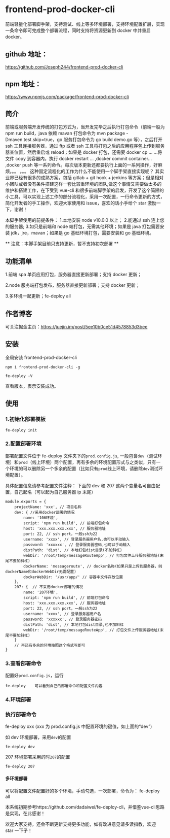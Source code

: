 # frontend-prod-docker-cli

前端轻量化部署脚手架，支持测试、线上等多环境部署，支持环境配置扩展，实现一条命令即可完成整个部署流程，同时支持将资源更新到 docker 中并重启 docker。

## github 地址：

https://github.com/Joseph244/frontend-prod-docker-cli

## npm 地址：

https://www.npmjs.com/package/frontend-prod-docker-cli

## 简介

前端或服务端开发传统的打包方式为，当开发完毕之后执行打包命令（前端一般为 npm run build，java 依赖 mavan 打包命令为 mvn package -Dmaven.test.skip=true，go 服务打包命令为 go build demo.go 等），之后打开 ssh 工具连接服务器，通过 ftp 或者 ssh 工具将打包之后的应用程序包上传到服务器某位置，然后重启或 reload；如果是 docker 打包，还需要 docker cp ... ...将文件 copy 到容器内，执行 docker restart ... ,docker commit container... ,docker push 等一系列命令。每次版本更新还都要执行上面的一系列操作，好麻烦。。。 。。。
这种固定流程化的工作为什么不能使用一个脚手架直接实现呢？
其实业界已经有很多的成熟方案，包括 gitlab + git hook + jenkins 等方案；但是相对小团队或者没有条件搭建这样一套比较重环境的团队,做这个事情又需要做太多的维护和搭建工作，在下受到 vue-cli 和很多前端脚手架的启发，开发了这个简陋的小工具，可以实现上述工作的部分流程化，采用一次配置，一行命令更新的方式，简化开发者的手工操作，欢迎大家使用和 issue，喜欢的话小手给个 star 激励一下，谢谢！

本脚手架使用的前提条件： 1.本地安装 node v10.0.0 以上； 2.能通过 ssh 连上您的服务器; 3.如只是前端和 node 端打包，无需其他环境；如果是 java 打包需要安装 jdk，jre，mavan；如果是 go 基础环境打包，需要安装和 go 基础环境。

** 注意：本脚手架目前只支持更新，暂不支持初次部署 **

## 功能清单

1.前端 spa 单页应用打包，服务器直接更新部署；支持 docker 更新；

2.node 服务端打包发布，服务器直接更新部署；支持 docker 更新；

3.多环境一起更新；fe-deploy all

## 作者博客

可关注掘金主页：https://juejin.im/post/5ee10b0ce51d4578853d3bee

## 安装

全局安装 frontend-prod-docker-cli

```
npm i frontend-prod-docker-cli -g

fe-deploy -V
```

查看版本，表示安装成功。

## 使用

### 1.初始化部署模板

```
fe-deploy init
```

### 2.配置部署环境

部署配置文件位于 fe-deploy 文件夹下的`prod.config.js`, 一般包含`dev`（测试环境）和`prod`（线上环境）两个配置，再有多余的环境配置形式与之类似，只有一个环境的可以删除另一个多余的配置（比如只有`prod`线上环境，请删除`dev`测试环境配置）。

具体配置信息请参考配置文件注释：
下面的 dev 和 207 这两个变量名可自由配置，自己起名（可以起为自己服务器 ip 末尾）

```
module.exports = {
	projectName: 'xxx', // 项目名称
	dev: { //采用docker部署的情况
		name: '106环境',
		script: 'npm run build', // 前端打包命令
		host: 'xxx.xxx.xxx.xxx', // 服务器地址
		port: 22, // ssh port，一般ssh为22
		username: 'xxxx', // 登录服务器用户名,也可以手动输入
		password: 'xxxxxx', // 登录服务器密码,也可以手动输入
		distPath: 'dist', // 本地打包dist目录(不加斜杠)
		webDir: '/root/temp/messageRouteApp', // 打包文件上传服务器地址(末尾不要加斜杠)
		dockerName: 'messageroute', // docker名称(如果只是上传到服务器，则dockerName和dockerWebDir无需配置)
		dockerWebDir: '/usr/app/' // 容器中文件存放位置
	},
	207: {  // 不采用docker部署的情况
		name: '207环境',
		script: 'npm run build', // 前端打包命令
		host: 'xxx.xxx.xxx.xxx', // 服务器地址
		port: 22, // ssh port，一般ssh为22
		username: 'xxxx', // 登录服务器用户名
		password: 'xxxxxx', // 登录服务器密码
		distPath: 'dist', // 本地打包dist目录,也不加斜杠
		webDir: '/root/temp/messageRouteApp', // 打包文件上传服务器地址(末尾不要加斜杠)
	}
	// 再还有多余的环境按照这个格式写即可
}
```

### 3.查看部署命令

配置好`prod.config.js`，运行

```
fe-deploy    可以看到自己的部署命令和配置文件内容
```

### 4.环境部署

### 执行部署命令

fe-deploy xxx (xxx 为 prod.config.js 中配置环境的键值，如上面的“dev”)

如 dev 环境部署，采用`dev`的配置

```
fe-deploy dev
```

207 环境部署采用的时`207`的配置

```
fe-deploy 207
```

#### 多环境部署

可以将配置文件配置好的多个环境，手动勾选，一次部署，命令为：
fe-deploy all

本系统初期参考https://github.com/dadaiwei/fe-deploy-cli，并借鉴vue-cli思路是实现，在此感谢！

欢迎大家支持，还会不断更新支持更多功能，如有改进意见请多读指教，欢迎 star 一下子！
